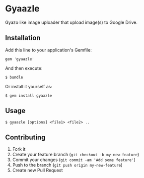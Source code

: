 # Gyaazle

Gyazo like image uploader that upload image(s) to Google Drive.

## Installation

Add this line to your application's Gemfile:

    gem 'gyaazle'

And then execute:

    $ bundle

Or install it yourself as:

    $ gem install gyaazle

## Usage

    $ gyaazle [options] <file1> <file2> ..

## Contributing

1. Fork it
2. Create your feature branch (`git checkout -b my-new-feature`)
3. Commit your changes (`git commit -am 'Add some feature'`)
4. Push to the branch (`git push origin my-new-feature`)
5. Create new Pull Request
